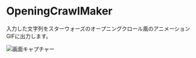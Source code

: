 # OpeningCrawlMaker
入力した文字列をスターウォーズのオープニングクロール風のアニメーションGIFに出力します。

![画面キャプチャー](https://github.com/kenjinote/OpeningCrawlMaker/wiki/preview.gif "画面キャプチャー")
